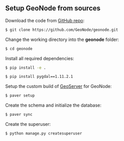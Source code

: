 ## Setup GeoNode from sources

Download the code from [GitHub repo](https://github.com/GeoNode/geonode.git):

```bash
$ git clone https://github.com/GeoNode/geonode.git
```

Change the working directory into the **geonode** folder:

```bash
$ cd geonode
```

Install all required dependencies:

```bash
$ pip install -e .
```

```bash
$ pip install pygdal==1.11.2.1
```

Setup the custom build of [GeoServer](http://geoserver.org) for GeoNode:

```bash
$ paver setup
```

Create the schema and initialize the database:

```bash
$ paver sync
```

Create the superuser:

```bash
$ python manage.py createsuperuser
```
